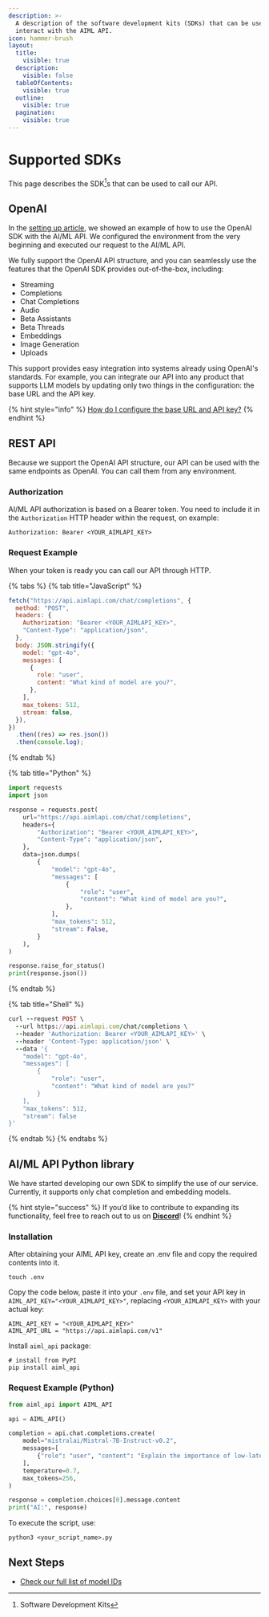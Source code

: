 ```yaml
---
description: >-
  A description of the software development kits (SDKs) that can be used to
  interact with the AIML API.
icon: hammer-brush
layout:
  title:
    visible: true
  description:
    visible: false
  tableOfContents:
    visible: true
  outline:
    visible: true
  pagination:
    visible: true
---
```


# Supported SDKs

This page describes the SDK[^1]s that can be used to call our API.

## OpenAI

In the [setting up article](setting-up.md), we showed an example of how to use the OpenAI SDK with the AI/ML API. We configured the environment from the very beginning and executed our request to the AI/ML API.

We fully support the OpenAI API structure, and you can seamlessly use the features that the OpenAI SDK provides out-of-the-box, including:

* Streaming
* Completions
* Chat Completions
* Audio
* Beta Assistants
* Beta Threads
* Embeddings
* Image Generation
* Uploads

This support provides easy integration into systems already using OpenAI's standards. For example, you can integrate our API into any product that supports LLM models by updating only two things in the configuration: the base URL and the API key.

{% hint style="info" %}
[How do I configure the base URL and API key?](setting-up.md)
{% endhint %}

## REST API

Because we support the OpenAI API structure, our API can be used with the same endpoints as OpenAI. You can call them from any environment.

### Authorization

AI/ML API authorization is based on a Bearer token. You need to include it in the `Authorization` HTTP header within the request, on example:

```http
Authorization: Bearer <YOUR_AIMLAPI_KEY>
```

### Request Example

When your token is ready you can call our API through HTTP.

{% tabs %}
{% tab title="JavaScript" %}
```javascript
fetch("https://api.aimlapi.com/chat/completions", {
  method: "POST",
  headers: {
    Authorization: "Bearer <YOUR_AIMLAPI_KEY>",
    "Content-Type": "application/json",
  },
  body: JSON.stringify({
    model: "gpt-4o",
    messages: [
      {
        role: "user",
        content: "What kind of model are you?",
      },
    ],
    max_tokens: 512,
    stream: false,
  }),
})
  .then((res) => res.json())
  .then(console.log);
```
{% endtab %}

{% tab title="Python" %}
```python
import requests
import json

response = requests.post(
    url="https://api.aimlapi.com/chat/completions",
    headers={
        "Authorization": "Bearer <YOUR_AIMLAPI_KEY>",
        "Content-Type": "application/json",
    },
    data=json.dumps(
        {
            "model": "gpt-4o",
            "messages": [
                {
                    "role": "user",
                    "content": "What kind of model are you?",
                },
            ],
            "max_tokens": 512,
            "stream": False,
        }
    ),
)

response.raise_for_status()
print(response.json())
```
{% endtab %}

{% tab title="Shell" %}
```ruby
curl --request POST \
  --url https://api.aimlapi.com/chat/completions \
  --header 'Authorization: Bearer <YOUR_AIMLAPI_KEY>' \
  --header 'Content-Type: application/json' \
  --data '{
    "model": "gpt-4o",
    "messages": [
        {
            "role": "user",
            "content": "What kind of model are you?"
        }
    ],
    "max_tokens": 512,
    "stream": false
}'
```
{% endtab %}
{% endtabs %}

## AI/ML API Python library

We have started developing our own SDK to simplify the use of our service. Currently, it supports only chat completion and embedding models.&#x20;

{% hint style="success" %}
If you’d like to contribute to expanding its functionality, feel free to reach out to us on [**Discord**](https://discord.com/invite/hvaUsJpVJf)!
{% endhint %}

### Installation

After obtaining your AIML API key, create an .env file and copy the required contents into it.

```shell
touch .env
```

Copy the code below, paste it into your `.env` file, and set your API key in `AIML_API_KEY="<YOUR_AIMLAPI_KEY>"`, replacing `<YOUR_AIMLAPI_KEY>` with your actual key:

```shell
AIML_API_KEY = "<YOUR_AIMLAPI_KEY>"
AIML_API_URL = "https://api.aimlapi.com/v1"
```

Install `aiml_api` package:

```shell
# install from PyPI
pip install aiml_api
```

### Request Example (Python)

```python
from aiml_api import AIML_API

api = AIML_API()

completion = api.chat.completions.create(
    model="mistralai/Mistral-7B-Instruct-v0.2",
    messages=[
        {"role": "user", "content": "Explain the importance of low-latency LLMs"},
    ],
    temperature=0.7,
    max_tokens=256,
)

response = completion.choices[0].message.content
print("AI:", response)
```

To execute the script, use:

```shell
python3 <your_script_name>.py
```

## Next Steps

* [Check our full list of model IDs](../api-references/model-database.md)

[^1]: Software Development Kits
